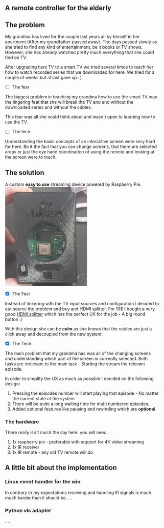 ## A remote controller for the elderly

## The problem

My grandma has lived for the couple last years all by herself in her apartment (After my grandfather passed away).
The days passed slowly as she tried to find any kind of entertainment, be it books or TV shows. However, she has already watched
pretty much everything that she could find on TV.

After upgrading here TV to a smart TV we tried several times to teach her how to watch recorded series that we downloaded for here.
We tried for a couple of weeks but at last gave up :(

- [ ] The fear

The biggest problem in teaching my grandma how to use the smart TV was the lingering feat that she will break the TV and end without the downloaded series and without the cables.

This fear was all she could think about and wasn't open to learning how to use the TV.

- [ ] The tech

Understanding the basic concepts of an interactive screen were very hard for here. Be it the fact that you can change screens, that there are selected areas or just the eye hand coordination of  using the remote and looking at the screen were to much.



## The solution

A custom __easy to use__ streaming device powered by Raspberry Pie.
<img src="./docs/finished.png" alt="img" style="zoom:50%;" />

- [x] The Fear

Instead of tinkering with the TV input sources and configuration I decided to out source the problem and buy and HDMI splitter.
For 10$ I bought a very good [HDMI splitter](https://www.aliexpress.com/item/32968528447.html?spm=a2g0o.productlist.0.0.d14d25dbiIts0T&algo_pvid=dc94d4b5-a701-400a-9553-aead6fbb13f5&algo_exp_id=dc94d4b5-a701-400a-9553-aead6fbb13f5-0&pdp_ext_f=%7B%22sku_id%22%3A%2212000027261805370%22%7D&pdp_pi=-1%3B35.44%3B-1%3B-1%40salePrice%3BILS%3Bsearch-mainSearch) which has the perfect UX for the job - A big round button :) 

With this design she can be **calm** as she knows that the cables are just a click away and decoupled from the new system.

- [x] The Tech

The main problem that my grandma has was all of the changing screens and understanding which part of the screen is currently selected.
Both tasks are irrelevant to the main task - Starting the stream the relevant episode.

In order to simplify the UX as much as possible I decided on the following design:

1. Pressing the episodes number will start playing that episode - No matter the current state of the system
2. There will be quite a long waiting time for multi numbered episodes.
3. Added optional features like pausing and rewinding which are **optional**.



### The hardware

There really isn't much the say here.
you will need 

1. 1x raspberry pie - preferable with support for 4K video streaming
2. 1x IR receiver 
3. 1x IR remote - any old TV remote will do.



## A little bit about the implementation

### Linux event handler for the win

In contrary to my expectations receiving and handling IR signals is much much harder than it should be.
...

### Python vlc adapter

....

